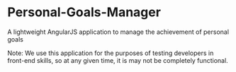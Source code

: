# Personal-Goals-Manager
A lightweight AngularJS application to manage the achievement of personal goals

Note: We use this application for the purposes of testing developers in front-end skills, so at any given time, it is may not be completely functional.

